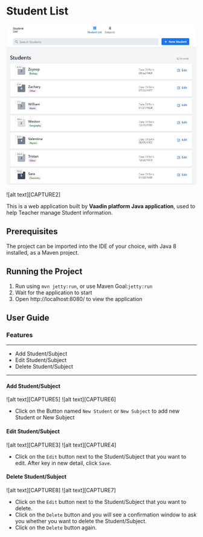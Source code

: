 # Student List

![alt text](https://github.com/nguyenngoclinhchi/StudentList_WebApplication/blob/master/image/Capture1.JPG)

![alt text][CAPTURE2]

This is a web application built by **Vaadin platform Java application**, used to help Teacher manage Student information.

## Prerequisites

The project can be imported into the IDE of your choice, with Java 8 installed, as a Maven project.

## Running the Project

1. Run using `mvn jetty:run`, or use Maven Goal:`jetty:run`
2. Wait for the application to start
3. Open http://localhost:8080/ to view the application

## User Guide

### Features
***
* Add Student/Subject
* Edit Student/Subject
* Delete Student/Subject
***

#### Add Student/Subject

![alt text][CAPTURE5]
![alt text][CAPTURE6]

* Click on the Button named `New Student` or `New Subject` to add new Student or New Subject 

#### Edit Student/Subject

![alt text][CAPTURE3]
![alt text][CAPTURE4]

* Click on the `Edit` button next to the Student/Subject that you want to edit.
After key in new detail, click `Save`.

#### Delete Student/Subject

![alt text][CAPTURE8]
![alt text][CAPTURE7]

* Click on the `Edit` button next to the Student/Subject that you want to delete.
* Click on the `Delete` button and you will see a confirmation window to ask you whether you want to delete the Student/Subject.
* Click on the `Delete` button again.
